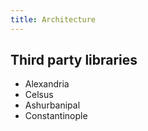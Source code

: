 ```yaml
---
title: Architecture
---
```


## Third party libraries

* Alexandria
* Celsus
* Ashurbanipal
* Constantinople
